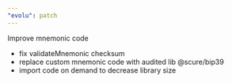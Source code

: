 ```yaml
---
"evolu": patch
---
```


Improve mnemonic code

- fix validateMnemonic checksum
- replace custom mnemonic code with audited lib @scure/bip39
- import code on demand to decrease library size

